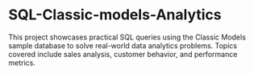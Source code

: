 # SQL-Classic-models-Analytics
This project showcases practical SQL queries using the Classic Models sample database to solve real-world data analytics problems. Topics covered include sales analysis, customer behavior, and performance metrics.
